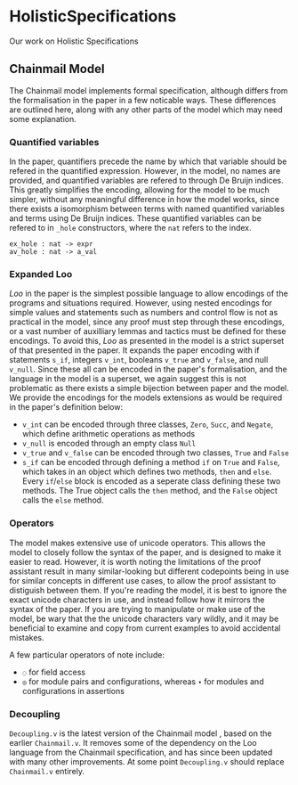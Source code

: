 # HolisticSpecifications
Our work on Holistic Specifications

## Chainmail Model

The Chainmail model implements formal specification, although differs from the formalisation in the paper in a few noticable ways. These differences are outlined here, along with any other parts of the model which may need some explanation.

### Quantified variables

In the paper, quantifiers precede the name by which that variable should be refered in the quantified expression. However, in the model, no names are provided, and quantified variables are refered to through De Bruijn indices. This greatly simplifies the encoding, allowing for the model to be much simpler, without any meaningful difference in how the model works, since there exists a isomorphism between terms with named quantified variables and terms using De Bruijn indices. These quantified variables can be refered to in `_hole` constructors, where the `nat` refers to the index. <!-- TODO Julian, which way round did you end up doing the indices, there was a point about this earlier? -->

```coq
ex_hole : nat -> expr
av_hole : nat -> a_val
```

### Expanded Loo

*Loo* in the paper is the simplest possible language to allow encodings of the programs and situations required. However, using nested encodings for simple values and statements such as numbers and control flow is not as practical in the model, since any proof must step through these encodings, or a vast number of auxilliary lemmas and tactics must be defined for these encodings. To avoid this, *Loo* as presented in the model is a strict superset of that presented in the paper. It expands the paper encoding with if statements `s_if`, integers `v_int`, booleans `v_true` and `v_false`, and null `v_null`. Since these all can be encoded in the paper's formalisation, and the language in the model is a superset, we again suggest this is not problematic as there exists a simple bijection between paper and the model. We provide the encodings for the models extensions as would be required in the paper's definition below:

* `v_int` can be encoded through three classes, `Zero`, `Succ`, and `Negate`, which define arithmetic operations as methods
* `v_null` is encoded through an empty class `Null`
* `v_true` and `v_false` can be encoded through two classes, `True` and `False`
* `s_if` can be encoded through defining a method `if` on `True` and `False`, which takes in an object which defines two methods, `then` and `else`. Every `if`/`else` block is encoded as a seperate class defining these two methods. The True object calls the `then` method, and the `False` object calls the `else` method.

### Operators

The model makes extensive use of unicode operators. This allows the model to closely follow the syntax of the paper, and is designed to make it easier to read. However, it is worth noting the limitations of the proof assistant result in many similar-looking but different codepoints being in use for similar concepts in different use cases, to allow the proof assistant to distiguish between them. If you're reading the model, it is best to ignore the exact unicode characters in use, and instead follow how it mirrors the syntax of the paper. If you are trying to manipulate or make use of the model, be wary that the the unicode characters vary wildly, and it may be beneficial to examine and copy from current examples to avoid accidental mistakes.

A few particular operators of note include:
* `◌` for field access
* `◎` for module pairs and configurations, whereas `∙` for modules and configurations in assertions

### Decoupling

`Decoupling.v` is the latest version of the Chainmail model <!-- TODO Julian you're probably going to rename this all anyway, right? -->, based on the earlier `Chainmail.v`. It removes some of the dependency on the Loo language from the Chainmail specification, and has since been updated with many other improvements. At some point `Decoupling.v` should replace `Chainmail.v` entirely.
